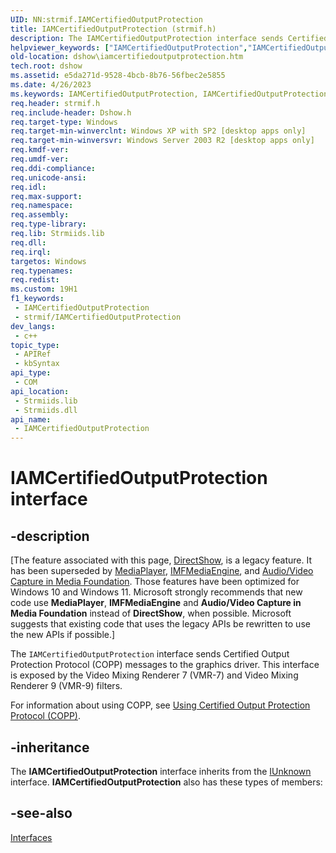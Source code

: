 ```yaml
---
UID: NN:strmif.IAMCertifiedOutputProtection
title: IAMCertifiedOutputProtection (strmif.h)
description: The IAMCertifiedOutputProtection interface sends Certified Output Protection Protocol (COPP) messages to the graphics driver.
helpviewer_keywords: ["IAMCertifiedOutputProtection","IAMCertifiedOutputProtection interface [DirectShow]","IAMCertifiedOutputProtection interface [DirectShow]","described","IAMCertifiedOutputProtectionInterface","dshow.iamcertifiedoutputprotection","strmif/IAMCertifiedOutputProtection"]
old-location: dshow\iamcertifiedoutputprotection.htm
tech.root: dshow
ms.assetid: e5da271d-9528-4bcb-8b76-56fbec2e5855
ms.date: 4/26/2023
ms.keywords: IAMCertifiedOutputProtection, IAMCertifiedOutputProtection interface [DirectShow], IAMCertifiedOutputProtection interface [DirectShow],described, IAMCertifiedOutputProtectionInterface, dshow.iamcertifiedoutputprotection, strmif/IAMCertifiedOutputProtection
req.header: strmif.h
req.include-header: Dshow.h
req.target-type: Windows
req.target-min-winverclnt: Windows XP with SP2 [desktop apps only]
req.target-min-winversvr: Windows Server 2003 R2 [desktop apps only]
req.kmdf-ver: 
req.umdf-ver: 
req.ddi-compliance: 
req.unicode-ansi: 
req.idl: 
req.max-support: 
req.namespace: 
req.assembly: 
req.type-library: 
req.lib: Strmiids.lib
req.dll: 
req.irql: 
targetos: Windows
req.typenames: 
req.redist: 
ms.custom: 19H1
f1_keywords:
 - IAMCertifiedOutputProtection
 - strmif/IAMCertifiedOutputProtection
dev_langs:
 - c++
topic_type:
 - APIRef
 - kbSyntax
api_type:
 - COM
api_location:
 - Strmiids.lib
 - Strmiids.dll
api_name:
 - IAMCertifiedOutputProtection
---
```


# IAMCertifiedOutputProtection interface


## -description

\[The feature associated with this page, [DirectShow](/windows/win32/directshow/directshow), is a legacy feature. It has been superseded by [MediaPlayer](/uwp/api/Windows.Media.Playback.MediaPlayer), [IMFMediaEngine](/windows/win32/api/mfmediaengine/nn-mfmediaengine-imfmediaengine), and [Audio/Video Capture in Media Foundation](windows/win32/medfound/audio-video-capture-in-media-foundation). Those features have been optimized for Windows 10 and Windows 11. Microsoft strongly recommends that new code use **MediaPlayer**, **IMFMediaEngine** and **Audio/Video Capture in Media Foundation** instead of **DirectShow**, when possible. Microsoft suggests that existing code that uses the legacy APIs be rewritten to use the new APIs if possible.\]

The <code>IAMCertifiedOutputProtection</code> interface sends Certified Output Protection Protocol (COPP) messages to the graphics driver. This interface is exposed by the Video Mixing Renderer 7 (VMR-7) and Video Mixing Renderer 9 (VMR-9) filters.

For information about using COPP, see <a href="/windows/desktop/DirectShow/using-certified-output-protection-protocol--copp">Using Certified Output Protection Protocol (COPP)</a>.

## -inheritance

The <b>IAMCertifiedOutputProtection</b> interface inherits from the <a href="/windows/desktop/api/unknwn/nn-unknwn-iunknown">IUnknown</a> interface. <b>IAMCertifiedOutputProtection</b> also has these types of members:

## -see-also

<a href="/windows/desktop/DirectShow/interfaces">Interfaces</a>
